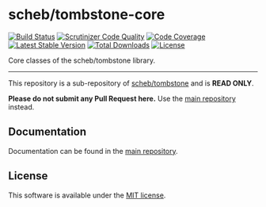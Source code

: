 scheb/tombstone-core
====================

[![Build Status](https://travis-ci.org/scheb/tombstone.svg?branch=1.x)](https://travis-ci.org/scheb/tombstone)
[![Scrutinizer Code Quality](https://scrutinizer-ci.com/g/scheb/tombstone/badges/quality-score.png?b=1.x)](https://scrutinizer-ci.com/g/scheb/tombstone/?branch=1.x)
[![Code Coverage](https://scrutinizer-ci.com/g/scheb/tombstone/badges/coverage.png?b=1.x)](https://scrutinizer-ci.com/g/scheb/tombstone/?branch=1.x)
[![Latest Stable Version](https://poser.pugx.org/scheb/tombstone-core/v/stable.svg)](https://packagist.org/packages/scheb/tombstone-core)
[![Total Downloads](https://poser.pugx.org/scheb/tombstone-core/downloads)](https://packagist.org/packages/scheb/tombstone-core)
[![License](https://poser.pugx.org/scheb/tombstone-core/license.svg)](https://packagist.org/packages/scheb/tombstone-core)

Core classes of the scheb/tombstone library.

---

This repository is a sub-repository of [scheb/tombstone](https://github.com/scheb/tombstone) and is **READ ONLY**.

**Please do not submit any Pull Request here.** Use the [main repository](https://github.com/scheb/tombstone) instead.

Documentation
-------------
Documentation can be found in the [main repository](https://github.com/scheb/tombstone/blob/1.x/doc/index.md).

License
-------
This software is available under the [MIT license](LICENSE).
